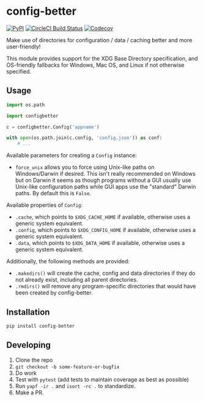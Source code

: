 # config-better

[![PyPI](https://img.shields.io/pypi/v/config-better.svg?style=flat-square)](https://pypi.org/project/config-better/)
[![CircleCI Build Status](https://img.shields.io/circleci/token/a23936ed1748d98b98003357c1e205619209af66/project/github/kade-robertson/config-better/master.svg?style=flat-square)](https://circleci.com/gh/kade-robertson/config-better)
[![Codecov](https://img.shields.io/codecov/c/github/kade-robertson/config-better.svg?style=flat-square)](https://codecov.io/gh/kade-robertson/config-better)

Make use of directories for configuration / data / caching better and more user-friendly!

This module provides support for the XDG Base Directory specification, and OS-friendly fallbacks for Windows, Mac OS, and Linux if not otherwise specified.

## Usage

```python
import os.path

import configbetter

c = configbetter.Config('appname')

with open(os.path.join(c.config, 'config.json')) as conf:
    # ...
```

Available parameters for creating a `Config` instance:

- `force_unix` allows you to force using Unix-like paths on Windows/Darwin if desired. This isn't really recommended on Windows but on Darwin it seems as though programs without a GUI usually use Unix-like configuration paths while GUI apps use the "standard" Darwin paths. By default this is `False`.

Available properties of `Config`:

- `.cache`, which points to `$XDG_CACHE_HOME` if available, otherwise uses a generic system equivalent.
- `.config`, which points to `$XDG_CONFIG_HOME` if available, otherwise uses a generic system equivalent.
- `.data`, which points to `$XDG_DATA_HOME` if available, otherwise uses a generic system equivalent.

Additionally, the following methods are provided:

- `.makedirs()` will create the cache, config and data directories if they do not already exist, including all parent directories.
- `.rmdirs()` will remove any program-specific directories that would have been created by config-better.

## Installation

```bash
pip install config-better
```

## Developing

1. Clone the repo
2. `git checkout -b some-feature-or-bugfix`
3. Do work
4. Test with `pytest` (add tests to maintain coverage as best as possible)
5. Run `yapf -ir .` and `isort -rc .` to standardize.
6. Make a PR.
